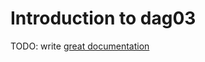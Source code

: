 # Introduction to dag03

TODO: write [great documentation](http://jacobian.org/writing/what-to-write/)
